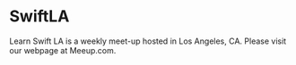 SwiftLA
=======

Learn Swift LA is a weekly meet-up hosted in Los Angeles, CA. Please visit our webpage at Meeup.com.


